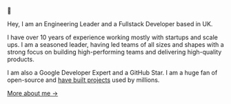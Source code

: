👋

Hey, I am an Engineering Leader and a Fullstack Developer based in UK.

I have over 10 years of experience working mostly with startups and scale ups. I am a seasoned leader, having led teams of all sizes and shapes with a strong focus on building high-performing teams and delivering high-quality products.

I am also a Google Developer Expert and a GitHub Star. I am a huge fan of open-source and [have built projects](https://github.com/kamranahmedse?tab=repositories&q=&type=source&language=&sort=stargazers) used by millions.

[More about me &rarr;](https://kamranahmed.info)
